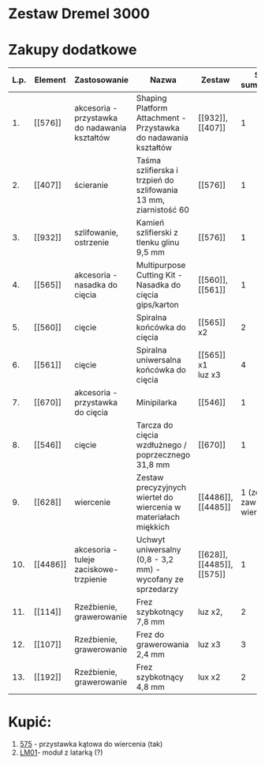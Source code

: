 
# Zestaw Dremel 3000

# Zakupy dodatkowe


| L.p. | Element  | Zastosowanie                                 | Nazwa                                                            | Zestaw                        | Sztuk sumarycznie            |
| ---- | -------- | -------------------------------------------- | ---------------------------------------------------------------- | ----------------------------- | ---------------------------- |
| 1.   | [[576]]  | akcesoria -przystawka do nadawania kształtów | Shaping Platform Attachment - Przystawka do nadawania kształtów  | [[932]], [[407]]              | 1                            |
| 2.   | [[407]]  | ścieranie                                    | Taśma szlifierska i trzpień do szlifowania 13 mm, ziarnistość 60 | [[576]]                       | 1                            |
| 3.   | [[932]]  | szlifowanie, ostrzenie                       | Kamień szlifierski z tlenku glinu 9,5 mm                         | [[576]]                       | 1                            |
| 4.   | [[565]]  | akcesoria - nasadka do cięcia                | Multipurpose Cutting Kit - Nasadka do cięcia gips/karton         | [[560]], [[561]]              | 1                            |
| 5.   | [[560]]  | cięcie                                       | Spiralna końcówka do cięcia                                      | [[565]] x2                    | 2                            |
| 6.   | [[561]]  | cięcie                                       | Spiralna uniwersalna końcówka do cięcia                          | [[565]] x1<br>luz x3          | 4                            |
| 7.   | [[670]]  | akcesoria -przystawka do cięcia              | Minipilarka                                                      | [[546]]                       | 1                            |
| 8.   | [[546]]  | cięcie                                       | Tarcza do cięcia wzdłużnego / poprzecznego 31,8 mm               | [[670]]                       | 1                            |
| 9.   | [[628]]  | wiercenie                                    | Zestaw precyzyjnych wierteł do wiercenia w materiałach miękkich  | [[4486]], [[4485]]            | 1 (zestaw zawiera 7 wierteł) |
| 10.  | [[4486]] | akcesoria - tuleje zaciskowe- trzpienie      | Uchwyt uniwersalny (0,8 - 3,2 mm) - wycofany ze sprzedarzy       | [[628]], [[4485]],<br>[[575]] | 1                            |
| 11.  | [[114]]  | Rzeźbienie, grawerowanie                     | Frez szybkotnący 7,8 mm                                          | luz x2,                       | 2                            |
| 12.  | [[107]]  | Rzeźbienie, grawerowanie                     | Frez do grawerowania 2,4 mm                                      | luz x3                        | 3                            |
| 13.  | [[192]]  | Rzeźbienie, grawerowanie                     | Frez szybkotnący 4,8 mm                                          | lux x2                        | 2                            |


# Kupić:
1. [575](https://www.dremel.com/pl/pl/p/przystawka-katowa-dremel-26150575jb) - przystawka kątowa do wiercenia (tak)
2. [LM01](https://www.dremel.com/pl/pl/p/modul-z-latarka-26150lm1ja)- moduł z latarką (?)